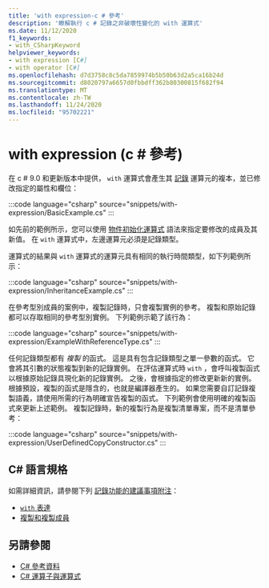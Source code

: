 ```yaml
---
title: 'with expression-c # 參考'
description: '瞭解執行 c # 記錄之非破壞性變化的 with 運算式'
ms.date: 11/12/2020
f1_keywords:
- with_CSharpKeyword
helpviewer_keywords:
- with expression [C#]
- with operator [C#]
ms.openlocfilehash: d7d3758c8c5da7859974b5b50b63d2a5ca16b24d
ms.sourcegitcommit: d8020797a6657d0fbbdff362b80300815f682f94
ms.translationtype: MT
ms.contentlocale: zh-TW
ms.lasthandoff: 11/24/2020
ms.locfileid: "95702221"
---
```

# <a name="with-expression-c-reference"></a>with expression (c # 參考) 

在 c # 9.0 和更新版本中提供， `with` 運算式會產生其 [記錄](../../whats-new/csharp-9.md#record-types) 運算元的複本，並已修改指定的屬性和欄位：

:::code language="csharp" source="snippets/with-expression/BasicExample.cs" :::

如先前的範例所示，您可以使用 [物件初始化運算式](../../programming-guide/classes-and-structs/object-and-collection-initializers.md) 語法來指定要修改的成員及其新值。 在 `with` 運算式中，左邊運算元必須是記錄類型。

運算式的結果與 `with` 運算式的運算元具有相同的執行時間類型，如下列範例所示：

:::code language="csharp" source="snippets/with-expression/InheritanceExample.cs" :::

在參考型別成員的案例中，複製記錄時，只會複製實例的參考。 複製和原始記錄都可以存取相同的參考型別實例。 下列範例示範了該行為：

:::code language="csharp" source="snippets/with-expression/ExampleWithReferenceType.cs" :::

任何記錄類型都有 *複製* 的函式。 這是具有包含記錄類型之單一參數的函式。 它會將其引數的狀態複製到新的記錄實例。 在評估運算式時 `with` ，會呼叫複製函式以根據原始記錄具現化新的記錄實例。 之後，會根據指定的修改更新新的實例。 根據預設，複製的函式是隱含的，也就是編譯器產生的。 如果您需要自訂記錄複製語義，請使用所需的行為明確宣告複製的函式。 下列範例會使用明確的複製函式來更新上述範例。 複製記錄時，新的複製行為是複製清單專案，而不是清單參考：

:::code language="csharp" source="snippets/with-expression/UserDefinedCopyConstructor.cs" :::

## <a name="c-language-specification"></a>C# 語言規格

如需詳細資訊，請參閱下列 [記錄功能的建議事項附注](~/_csharplang/proposals/csharp-9.0/records.md)：

- [`with` 表達](~/_csharplang/proposals/csharp-9.0/records.md#with-expression)
- [複製和複製成員](~/_csharplang/proposals/csharp-9.0/records.md#copy-and-clone-members)

## <a name="see-also"></a>另請參閱

- [C# 參考資料](../index.md)
- [C# 運算子與運算式](index.md)
